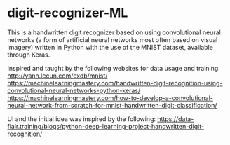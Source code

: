 # digit-recognizer-ML
This is a handwritten digit recognizer based on using convolutional neural networks (a form of artificial neural networks most often based on visual imagery) written in Python with the use of the MNIST dataset, available through Keras.

Inspired and taught by the following websites for data usage and training:
http://yann.lecun.com/exdb/mnist/
https://machinelearningmastery.com/handwritten-digit-recognition-using-convolutional-neural-networks-python-keras/
https://machinelearningmastery.com/how-to-develop-a-convolutional-neural-network-from-scratch-for-mnist-handwritten-digit-classification/

UI and the initial idea was inspired by the following:
https://data-flair.training/blogs/python-deep-learning-project-handwritten-digit-recognition/

